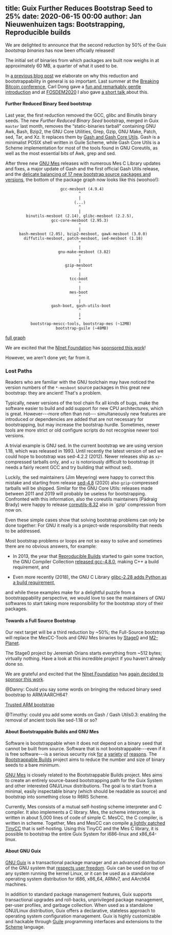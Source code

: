 title: Guix Further Reduces Bootstrap Seed to 25%
date: 2020-06-15 00:00
author: Jan Nieuwenhuizen
tags: Bootstrapping, Reproducible builds
---
We are delighted to announce that the second reduction by 50% of the
Guix _bootstrap binaries_ has now been officially released!

The initial set of binaries from which packages are built now weighs
in at approximately 60 MB, a quarter of what it used to be.

In [a previous blog
post](https://guix.gnu.org/blog/2019/guix-reduces-bootstrap-seed-by-50/)
we elaborate on why this reduction and bootstrappability in general is
so important.  Last summer at the [Breaking Bitcoin
conference](https://breaking-bitcoin.com), Carl Dong gave a [fun and
remarkably gentle
introduction](http://diyhpl.us/wiki/transcripts/breaking-bitcoin/2019/bitcoin-build-system)
and at [FOSDEM2020](https://fosdem.org/2020) I also gave [a short talk
](https://fosdem.org/2020/schedule/event/gnumes/) about this.

#### Further Reduced Binary Seed bootstrap

Last year, the first reduction removed the GCC, glibc and Binutils
binary seeds.  The new _Further Reduced Binary Seed_ bootstrap, merged
in Guix `master` last month, removes the “static-binaries tarball”
containing GNU Awk, Bash, Bzip2, the GNU Core Utilities, Grep, Gzip,
GNU Make, Patch, sed, Tar, and Xz.  It replaces them by [Gash and Gash
Core Utils](https://savannah.nongnu.org/projects/gash).  Gash is a
minimalist POSIX shell written in Guile Scheme, while Gash Core Utils
is a Scheme implementation for most of the tools found in
GNU Coreutils, as well as the most essential bits of Awk, grep and
sed.

After three new [GNU Mes](https://gnu.org/s/mes) releases with
numerous Mes C Library updates and fixes, a major update of Gash and
the first official Gash Utils release, and the [delicate balancing of
17 new bootstrap source packages and
versions](https://bugs.gnu.org/38390), the bottom of the package graph
now looks like this (woohoo!):

```
                        gcc-mesboot (4.9.4)
                                ^
                                |
                              (...)
                                ^
                                |
         binutils-mesboot (2.14), glibc-mesboot (2.2.5),
                    gcc-core-mesboot (2.95.3)
                                ^
                                |
      bash-mesboot (2.05), bzip2-mesboot, gawk-mesboot (3.0.0)
        diffutils-mesboot, patch-mesboot, sed-mesboot (1.18)
                                ^
                                |
                       gnu-make-mesboot (3.82)
                                ^
                                |
                          gzip-mesboot
                                ^
                                |
                            tcc-boot
                                ^
                                |
                            mes-boot
                                ^
                                |
                    gash-boot, gash-utils-boot
                                ^
                                |
                                *
           bootstrap-mescc-tools, bootstrap-mes (~12MB)
                      bootstrap-guile (~48MB)
```
[full graph](../../../static/blog/img/gcc-core-mesboot0-graph.svg)

We are excited that the [Nlnet Foundation](https://nlnet.nl) has
[sponsored this work](https://nlnet.nl/project/GNUMes)!

However, we aren't done yet; far from it.

### Lost Paths

Readers who are familiar with the GNU toolchain may have noticed
the version numbers of the ``*-mesboot`` source packages in this
great new bootstrap: they are ancient!  That's a problem.

Typically, newer versions of the tool chain fix all kinds of bugs,
make the software easier to build and add support for new CPU
architectures, which is great.  However---more often than not---
simultaneously new features are introduced or dependencies are added
that are not necessary for bootstrapping, but may increase the
bootstrap hurdle.  Sometimes, newer tools are more strict or old
configure scripts do not recognise newer tool versions.

A trivial example is GNU sed.  In the current bootstrap we are using
version 1.18, which was released in 1993.  Until recently the latest
version of sed we could hope to bootstrap was sed-4.2.2 (2012).  Newer
releases ship as `xz`-compressed tarballs only, and `xz` is
notoriously difficult to bootstrap (it needs a fairly recent GCC and
try building that without sed).

Luckily, the sed maintainers (Jim Meyering) were happy to correct this
mistake and starting from release
[sed-4.8](http://ftp.gnu.org/pub/gnu/sed/sed-4.8.tar.gz) (2020) also
`gzip`-compressed tarballs will be shipped.  Similar for the GNU Core
Utils: releases made between 2011 and 2019 will probably be useless
for bootstrapping.  Confronted with this information, also the
coreutils maintainers (Pádraig Brady) were happy to release
[coreutils-8.32](http://ftp.gnu.org/pub/gnu/coreutils/coreutils-8.32.tar.gz)
also in `gzip' compression from now on.

Even these simple cases show that solving bootstrap problems can only
be done together: For GNU it really is a project-wide responsibility
that needs to be addressed.

Most bootstrap problems or loops are not so easy to solve and
sometimes there are no obvious answers, for example:

* In 2013, the year that [Reproducible
  Builds](https://reproducible-builds.org) started to gain some
  traction, the GNU Compiler Collection [released
  gcc-4.8.0](http://gcc.gnu.org/gcc-4.8/changes.html),
  making C++ a build requirement, and

* Even more recently (2018), the GNU C Library [glibc-2.28 adds Python
  as a build
  requirement](https://sourceware.org/git/?p=glibc.git;a=commit;h=c6982f7efc1c70fe2d6160a87ee44d871ac85ab0),

and while these examples make for a delightful puzzle from a
bootstrappability perspective, we would love to see the maintainers of
GNU softwares to start taking more responsibility for the bootstrap
story of their packages.

#### Towards a Full Source Bootstrap

Our next target will be a third reduction by ~50%; the Full-Source
bootstrap will replace the MesCC-Tools and GNU Mes binaries by
[Stage0](https://savannah.nongnu.org/projects/stage0) and
[M2-Planet](https://github.com/oriansj/m2-planet).

The Stage0 project by Jeremiah Orians starts everything from ~512
bytes; virtually nothing.  Have a look at this incredible project if
you haven’t already done so.

We are grateful and excited that the [Nlnet
Foundation](https://nlnet.nl) has [again decided to sponsor this
work](https://nlnet.nl/project/https://nlnet.nl/project/GNUMes-fullsource/).

@Danny: Could you say some words on bringing the reduced binary seed
bootstrap to ARM/AARCH64?

[Trusted ARM bootstrap](https://nlnet.nl/project/GNUMes-arm/)

@Timothy: could you add some words on Gash / Gash Utils0.3: enabling
the removal of ancient tools like sed-1.18 or so?

#### About Bootstrappable Builds and GNU Mes

Software is bootstrappable when it does not depend on a binary seed
that cannot be built from source.  Software that is not
bootstrappable---even if it is free software---is a serious security
risk
[for](https://www.ece.cmu.edu/~ganger/712.fall02/papers/p761-thompson.pdf)
[a](https://manishearth.github.io/blog/2016/12/02/reflections-on-rusting-trust/)
[variety](https://www.quora.com/What-is-a-coders-worst-nightmare/answer/Mick-Stute)
[of](http://blog.regehr.org/archives/1241)
[reasons](https://www.alchemistowl.org/pocorgtfo/pocorgtfo08.pdf).
The [Bootstrappable Builds](https://bootstrappable.org/) project aims
to reduce the number and size of binary seeds to a bare minimum.

[GNU Mes](https://www.gnu.org/software/mes/) is closely related to the
Bootstrappable Builds project.  Mes aims to create an entirely
source-based bootstrapping path for the Guix System and other
interested GNU/Linux distributions.  The goal is to start from a
minimal, easily inspectable binary (which should be readable as
source) and bootstrap into something close to R6RS Scheme.

Currently, Mes consists of a mutual self-hosting scheme interpreter
and C compiler.  It also implements a C library.  Mes, the scheme
interpreter, is written in about 5,000 lines of code of simple C.
MesCC, the C compiler, is written in scheme.  Together, Mes and MesCC
can compile [a lightly patched
TinyCC](http://gitlab.com/janneke/tinycc) that is self-hosting.  Using
this TinyCC and the Mes C library, it is possible to bootstrap the
entire Guix System for i686-linux and x86_64-linux.

#### About GNU Guix

[GNU Guix](https://www.gnu.org/software/guix) is a transactional package
manager and an advanced distribution of the GNU system that [respects
user
freedom](https://www.gnu.org/distros/free-system-distribution-guidelines.html).
Guix can be used on top of any system running the kernel Linux, or it
can be used as a standalone operating system distribution for i686,
x86_64, ARMv7, and AArch64 machines.

In addition to standard package management features, Guix supports
transactional upgrades and roll-backs, unprivileged package management,
per-user profiles, and garbage collection.  When used as a standalone
GNU/Linux distribution, Guix offers a declarative, stateless approach to
operating system configuration management.  Guix is highly customizable
and hackable through [Guile](https://www.gnu.org/software/guile)
programming interfaces and extensions to the
[Scheme](http://schemers.org) language.
